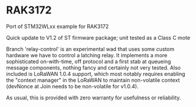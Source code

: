 # RAK3172
Port of STM32WLxx example for RAK3172

Quick update to V1.2 of ST firmware package; unit tested as a Class C mote

Branch 'relay-control' is an experimental wad that uses some custom hardware we have to control a latching relay. It implements a more sophisticated on-with-time, off protocol and a first stab at queueing message components, nothing fancy and certainly not very tested. Also included is LoRaWAN 1.0.4 support, which most notably requires enabling the "context manager" in the LoRaWAN to maintain non-volatile context (devNonce at Join needs to be non-volatile for v1.0.4).

As usual, this is provided with zero warranty for usefulness or reliability. 
